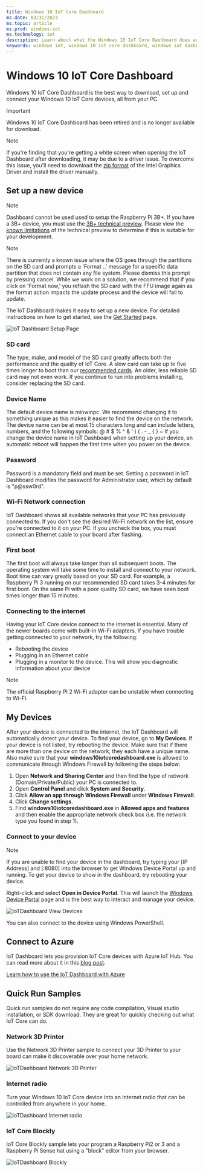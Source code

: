 ```yaml
---
title: Windows 10 IoT Core Dashboard
ms.date: 03/31/2023
ms.topic: article
ms.prod: windows-iot
ms.technology: iot
description: Learn about what the Windows 10 IoT Core Dashboard does and how to get started.
keywords: windows iot, windows 10 iot core dashboard, windows iot dashboard, devices
---
```


# Windows 10 IoT Core Dashboard

Windows 10 IoT Core Dashboard is the best way to download, set up and connect your Windows 10 IoT Core devices, all from your PC.

> [!IMPORTANT]
> Windows 10 IoT Core Dashboard has been retired and is no longer available for download.

<!-- You can download the [IoT Core Dashboard here](https://go.microsoft.com/fwlink/?LinkID=708576).-->

> [!NOTE]
> If you're finding that you're getting a white screen when opening the IoT Dashboard after downloading, it may be due to a driver issue. To overcome this issue, you'll need to download the [zip format](https://downloadmirror.intel.com/27894/a08/win64_24.20.100.6229.zip) of the Intel Graphics Driver and install the driver manually.

## Set up a new device

> [!NOTE]
> Dashboard cannot be used used to setup the Raspberry Pi 3B+. If you have a 3B+ device, you must use the [3B+ technical preview](https://www.microsoft.com/software-download/windowsiot). Please view the [known limitations](../troubleshooting.md) of the technical preview to determine if this is suitable for your development.

> [!NOTE]
> There is currently a known issue where the OS goes through the partitions on the SD card and prompts a 'Format ..' message for a specific data partition that does not contain any file system. Please dismiss this prompt by pressing cancel. While we work on a solution, we recommend that if you click on 'Format now,' you reflash the SD card with the FFU image again as the format action impacts the update process and the device will fail to update.

The IoT Dashboard makes it easy to set up a new device. For detailed instructions on how to get started, see the [Get Started](../getstarted.md) page.

![IoT Dashboard Setup Page](../media/IoTDashboard/IoTDashboard_SetupPage.PNG)

### SD card

The type, make, and model of the SD card greatly affects both the performance and the quality of IoT Core.
A slow card can take up to five times longer to boot than our [recommended cards](../learn-about-hardware/hardwarecompatlist.md).
An older, less reliable SD card may not even work. If you continue to run into problems installing, consider replacing the SD card.

### Device Name

The default device name is minwinpc. We recommend changing it to something unique as this makes it easier to find the device on the network. The device name can be at most 15 characters long and can include letters, numbers, and the following symbols:  @ # $ % ^ & ' ) ( . - _ { } ~
If you change the device name in IoT Dashboard when setting up your device, an automatic reboot will happen the first time when you power on the device.

### Password

Password is a mandatory field and must be set. Setting a password in IoT Dashboard modifies the password for Administrator user, which by default is "p@ssw0rd".

### Wi-Fi Network connection

IoT Dashboard shows all available networks that your PC has previously connected to. If you don't see the desired Wi-Fi network on the list, ensure you're connected to it on your PC.
If you uncheck the box, you must connect an Ethernet cable to your board after flashing.

### First boot

The first boot will always take longer than all subsequent boots. The operating system will take some time to install and connect to your network.
Boot time can vary greatly based on your SD card. For example, a Raspberry Pi 3 running on our recommended SD card takes 3-4 minutes for first boot. On the same Pi with a poor quality SD card, we have seen boot times longer than 15 minutes.

### Connecting to the internet

Having your IoT Core device connect to the internet is essential. Many of the newer boards come with built-in Wi-Fi adapters. If you have trouble getting connected to your network, try the following:

* Rebooting the device
* Plugging in an Ethernet cable
* Plugging in a monitor to the device. This will show you diagnostic information about your device

> [!NOTE]
> The official Raspberry Pi 2 Wi-Fi adapter can be unstable when connecting to Wi-Fi.

## My Devices

After your device is connected to the internet, the IoT Dashboard will automatically detect your device.
To find your device, go to **My Devices**. If your device is not listed, try rebooting the device. Make sure that if there are more than one device on the network, they each have a unique name. Also make sure that your **windows10iotcoredashboard.exe** is allowed to communicate through Windows Firewall by following the steps below:

1. Open **Network and Sharing Center** and then find the type of network (Domain/Private/Public) your PC is connected to.
2. Open **Control Panel** and click **System and Security**.
3. Click **Allow an app through Windows Firewall** under **Windows Firewall**.
4. Click **Change settings**.
5. Find **windows10iotcoredashboard.exe** in **Allowed apps and features** and then enable the appropriate network check box (i.e. the network type you found in step 1).

### Connect to your device

> [!NOTE]
> If you are unable to find your device in the dashboard, try typing your [IP Address] and [:8080] into the browser to get Windows Device Portal up and running. To get your device to show in the dashboard, try rebooting your device.

Right-click and select **Open in Device Portal**. This will launch the [Windows Device Portal](../manage-your-device/deviceportal.md) page and is the best way to interact and manage your device.

![IoTDashboard View Devices](../media/IoTDashboard/IoTDashboard_RightClickMenu.PNG)

You can also connect to the device using Windows PowerShell.

## Connect to Azure

IoT Dashboard lets you provision IoT Core devices with Azure IoT Hub. You can read more about it in this [blog post](https://blogs.windows.com/buildingapps/2016/07/20/building-secure-apps-for-windows-iot-core).

[Learn how to use the IoT Dashboard with Azure](../connect-to-cloud/connectdevicetocloud.md)

## Quick Run Samples

Quick run samples do not require any code compilation, Visual studio installation, or SDK download. They are great for quickly checking out what IoT Core can do.

### Network 3D Printer

Use the Network 3D Printer sample to connect your 3D Printer to your board can make it discoverable over your home network.

![IoTDashboard Network 3D Printer](../media/IoTDashboard/IoTDashboard_3DPrinter.PNG)

### Internet radio

Turn your Windows 10 IoT Core device into an internet radio that can be controlled from anywhere in your home.

![IoTDashboard Internet radio](../media/IoTDashboard/IoTDashboard_InternetRadio.PNG)

### IoT Core Blockly

IoT Core Blockly sample lets your program a Raspberry Pi2 or 3 and a Raspberry Pi Sense hat using a "block" editor from your browser.

![IoTDashboard Blockly](../media/IoTDashboard/IoTDashboard_Blockly.PNG)
